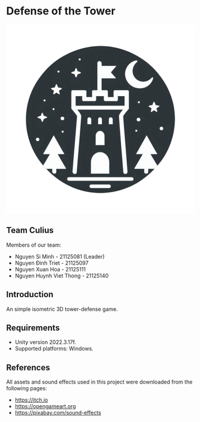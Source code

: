 # Defense of the Tower

![logo](https://raw.githubusercontent.com/hikki0901/CS427-project/main/Assets/sprites/Icon/icon.png)

## Team Culius

Members of our team:
- Nguyen Si Minh - 21125081 (Leader)
- Nguyen Đinh Triet - 21125097
- Nguyen Xuan Hoa - 21125111
- Nguyen Huynh Viet Thong - 21125140

## Introduction

An simple isometric 3D tower-defense game.

## Requirements

- Unity version 2022.3.17f.
- Supported platforms: Windows.

## References

All assets and sound effects used in this project were downloaded from the following pages:

- https://itch.io
- https://opengameart.org
- https://pixabay.com/sound-effects